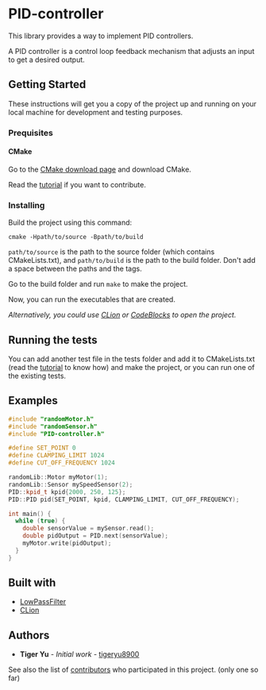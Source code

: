 # PID-controller

This library provides a way to implement PID controllers.

A PID controller is a control loop feedback mechanism that adjusts an input to get a
desired output.

## Getting Started

These instructions will get you a copy of the project up and running on your local
machine for development and testing purposes.

### Prequisites

#### CMake

Go to the [CMake download page](https://cmake.org/download/) and download CMake.

Read the [tutorial](https://cmake.org/cmake-tutorial/) if you want to contribute.

### Installing

Build the project using this command:

```
cmake -Hpath/to/source -Bpath/to/build
```

`path/to/source` is the path to the source folder (which contains CMakeLists.txt), and
`path/to/build` is the path to the build folder. Don't add a space between the paths and
the tags.

Go to the build folder and run `make` to make the project.

Now, you can run the executables that are created.

*Alternatively, you could use [CLion](https://www.jetbrains.com/clion/) or
[CodeBlocks](http://www.codeblocks.org/) to open the project.*

## Running the tests

You can add another test file in the tests folder and add it to CMakeLists.txt (read the
[tutorial](https://cmake.org/cmake-tutorial/) to know how) and make the project, or you
can run one of the existing tests.

## Examples

```c++
#include "randomMotor.h"
#include "randomSensor.h"
#include "PID-controller.h"

#define SET_POINT 0
#define CLAMPING_LIMIT 1024
#define CUT_OFF_FREQUENCY 1024

randomLib::Motor myMotor(1);
randomLib::Sensor mySpeedSensor(2);
PID::kpid_t kpid{2000, 250, 125};
PID::PID pid(SET_POINT, kpid, CLAMPING_LIMIT, CUT_OFF_FREQUENCY);

int main() {
  while (true) {
    double sensorValue = mySensor.read();
    double pidOutput = PID.next(sensorValue);
    myMotor.write(pidOutput);
  }
}
```

## Built with
 * [LowPassFilter](https://github.com/overlord1123/LowPassFilter)
 * [CLion](https://www.jetbrains.com/clion/)
 
## Authors
 
 * **Tiger Yu** - *Initial work* - [tigeryu8900](../../..)
 
 See also the list of [contributors](../../graphs/contributors) who participated in this project. (only one so far)
